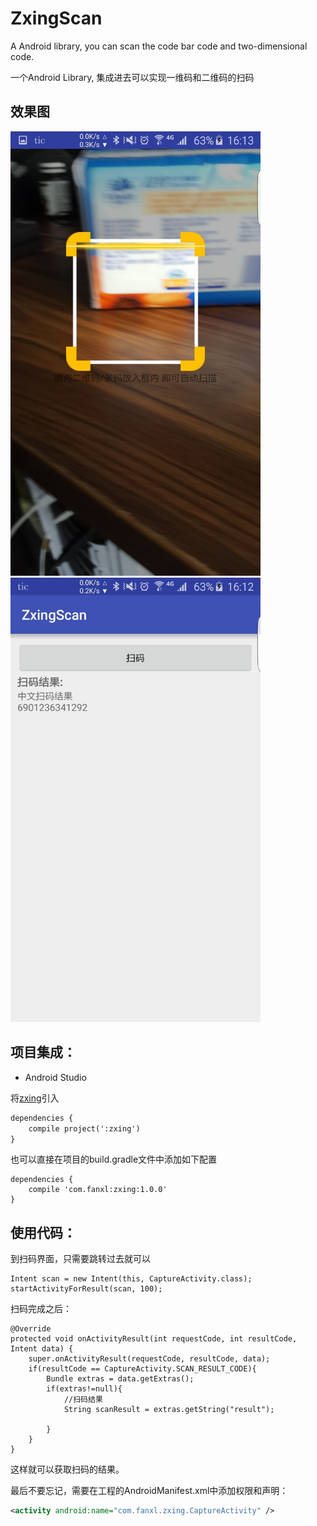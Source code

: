 # ZxingScan
A Android library, you can scan the code bar code and two-dimensional code.  

一个Android Library, 集成进去可以实现一维码和二维码的扫码 

## 效果图

<img src="Images\zxing_01.jpg" width="400px"/> <img src="Images\zxing_02.jpg" width="400px"/>

## 项目集成：

* Android Studio

将[zxing](zxing)引入

```xml
dependencies {
    compile project(':zxing')
}
```

也可以直接在项目的build.gradle文件中添加如下配置

```
dependencies {
    compile 'com.fanxl:zxing:1.0.0'
}
```

## 使用代码：

到扫码界面，只需要跳转过去就可以
```
Intent scan = new Intent(this, CaptureActivity.class);
startActivityForResult(scan, 100);
```

扫码完成之后：
```
@Override
protected void onActivityResult(int requestCode, int resultCode, Intent data) {
    super.onActivityResult(requestCode, resultCode, data);
    if(resultCode == CaptureActivity.SCAN_RESULT_CODE){
        Bundle extras = data.getExtras();
        if(extras!=null){
            //扫码结果
            String scanResult = extras.getString("result");
            
        }
    }
}
```
这样就可以获取扫码的结果。

最后不要忘记，需要在工程的AndroidManifest.xml中添加权限和声明：
```xml
<activity android:name="com.fanxl.zxing.CaptureActivity" />
```

